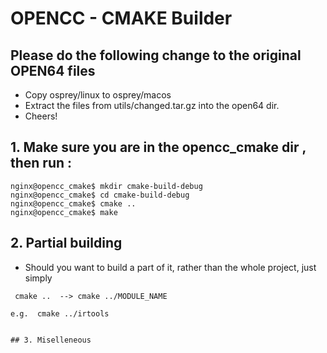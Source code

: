 # OPENCC - CMAKE Builder


## Please do the following change to the original OPEN64 files

- Copy osprey/linux to osprey/macos
- Extract the files from utils/changed.tar.gz into the open64 dir.
- Cheers!

## 1. Make sure you are in the opencc_cmake dir , then run :

```Shell
nginx@opencc_cmake$ mkdir cmake-build-debug
nginx@opencc_cmake$ cd cmake-build-debug
nginx@opencc_cmake$ cmake ..
nginx@opencc_cmake$ make
```


## 2. Partial building
- Should you want to build a part of it, rather than the whole project, just simply
```
 cmake ..  --> cmake ../MODULE_NAME

e.g.  cmake ../irtools


## 3. Miselleneous